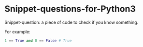 # Snippet-questions-for-Python3

Snippet-question: a piece of code to check if you know something.

For example:

```python
1 == True and 0 == False # True
```
